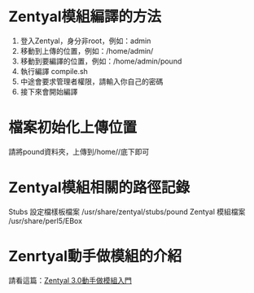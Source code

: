 Zentyal模組編譯的方法
===============

1. 登入Zentyal，身分非root，例如：admin
2. 移動到上傳的位置，例如：/home/admin/
3. 移動到要編譯的位置，例如：/home/admin/pound
4. 執行編譯 compile.sh
5. 中途會要求管理者權限，請輸入你自己的密碼
6. 接下來會開始編譯

檔案初始化上傳位置
===============
請將pound資料夾，上傳到/home/<user>/底下即可

Zentyal模組相關的路徑記錄
===============
Stubs 設定檔樣板檔案 /usr/share/zentyal/stubs/pound
Zentyal 模組檔案 /usr/share/perl5/EBox

Zenrtyal動手做模組的介紹
===============
請看這篇：[Zentyal 3.0動手做模組入門](http://pulipuli.blogspot.tw/2013/07/zentyal-30.html)